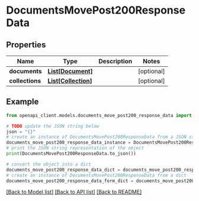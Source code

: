 # DocumentsMovePost200ResponseData


## Properties

Name | Type | Description | Notes
------------ | ------------- | ------------- | -------------
**documents** | [**List[Document]**](Document.md) |  | [optional] 
**collections** | [**List[Collection]**](Collection.md) |  | [optional] 

## Example

```python
from openapi_client.models.documents_move_post200_response_data import DocumentsMovePost200ResponseData

# TODO update the JSON string below
json = "{}"
# create an instance of DocumentsMovePost200ResponseData from a JSON string
documents_move_post200_response_data_instance = DocumentsMovePost200ResponseData.from_json(json)
# print the JSON string representation of the object
print(DocumentsMovePost200ResponseData.to_json())

# convert the object into a dict
documents_move_post200_response_data_dict = documents_move_post200_response_data_instance.to_dict()
# create an instance of DocumentsMovePost200ResponseData from a dict
documents_move_post200_response_data_form_dict = documents_move_post200_response_data.from_dict(documents_move_post200_response_data_dict)
```
[[Back to Model list]](../README.md#documentation-for-models) [[Back to API list]](../README.md#documentation-for-api-endpoints) [[Back to README]](../README.md)



